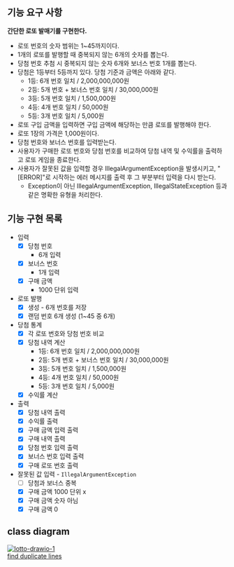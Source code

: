 ## 기능 요구 사항
**간단한 로또 발매기를 구현한다.**

* 로또 번호의 숫자 범위는 1~45까지이다.
* 1개의 로또를 발행할 때 중복되지 않는 6개의 숫자를 뽑는다.
* 당첨 번호 추첨 시 중복되지 않는 숫자 6개와 보너스 번호 1개를 뽑는다.
* 당첨은 1등부터 5등까지 있다. 당첨 기준과 금액은 아래와 같다.
  * 1등: 6개 번호 일치 / 2,000,000,000원
  * 2등: 5개 번호 + 보너스 번호 일치 / 30,000,000원
  * 3등: 5개 번호 일치 / 1,500,000원
  * 4등: 4개 번호 일치 / 50,000원
  * 5등: 3개 번호 일치 / 5,000원
* 로또 구입 금액을 입력하면 구입 금액에 해당하는 만큼 로또를 발행해야 한다.
* 로또 1장의 가격은 1,000원이다.
* 당첨 번호와 보너스 번호를 입력받는다.
* 사용자가 구매한 로또 번호와 당첨 번호를 비교하여 당첨 내역 및 수익률을 출력하고 로또 게임을 종료한다.
* 사용자가 잘못된 값을 입력할 경우 IllegalArgumentException을 발생시키고, "[ERROR]"로 시작하는 에러 메시지를 출력 후 그 부분부터 입력을 다시 받는다.
  * Exception이 아닌 IllegalArgumentException, IllegalStateException 등과 같은 명확한 유형을 처리한다.


## 기능 구현 목록
* 입력
  * [x] 당첨 번호
    * 6개 입력
  * [x] 보너스 번호
    * 1개 입력
  * [x] 구매 금액
    * 1000 단위 입력
* 로또 발행 
  * [x] 생성 - 6개 번호를 저장
  * [x] 랜덤 번호 6개 생성 (1~45 중 6개)
* 당첨 통계
  * [x] 각 로또 번호와 당첨 번호 비교
  * [x] 당첨 내역 계산
    * 1등: 6개 번호 일치 / 2,000,000,000원
    * 2등: 5개 번호 + 보너스 번호 일치 / 30,000,000원
    * 3등: 5개 번호 일치 / 1,500,000원
    * 4등: 4개 번호 일치 / 50,000원
    * 5등: 3개 번호 일치 / 5,000원
  * [x] 수익률 계산
* 출력
  * [x] 당첨 내역 출력
  * [x] 수익률 출력
  * [x] 구매 금액 입력 출력
  * [x] 구매 내역 출력
  * [x] 당첨 번호 입력 출력
  * [x] 보너스 번호 입력 출력
  * [x] 구매 로또 번호 출력
* 잘못된 값 입력 - `IllegalArgumentException`
  * [ ] 당첨과 보너스 중복
  * [x] 구매 금액 1000 단위 x
  * [x] 구매 금액 숫자 아님
  * [x] 구매 금액 0

## class diagram
<a href="https://ibb.co/z5LqwxK"><img src="https://i.ibb.co/GJ1zjpg/lotto-drawio-1.png" alt="lotto-drawio-1" border="0"></a><br /><a target='_blank' href='https://dedupelist.com/'>find duplicate lines</a><br />


